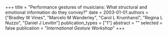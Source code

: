 +++
title = "Performance gestures of musicians: What structural and emotional information do they convey?"
date = 2003-01-01
authors = ["Bradley W Vines", "Marcelo M Wanderley", "Carol L Krumhansl", "Regina L Nuzzo", "Daniel J Levitin"]
publication_types = ["1"]
abstract = ""
selected = false
publication = "*International Gesture Workshop*"
+++


